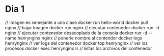 # Dia 1
 // Imagen es semejante a una clase 
 docker run hello-world
 docker pull nginx // bajar Imagen
 docker run nginx // ejecutar contenedor
 docker run -d nginx // ejecutar contenedor desacoplado de la consola
 docker run -d --name henrynginx nginx // ponerle nombre al contendor
 docker logs henrynginx // ver logs del contenedor
 docker top henrynginx // ver los procesos
 docker exec henrynginx ls // listas los archivos del contenedor
